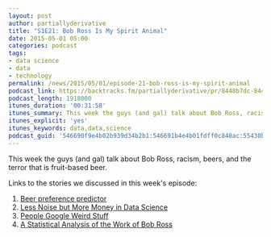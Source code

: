 ```yaml
---
layout: post
author: partiallyderivative
title: "S1E21: Bob Ross Is My Spirit Animal"
date: 2015-05-01 05:00
categories: podcast
tags:
- data science
- data
- technology
permalink: /news/2015/05/01/episode-21-bob-ross-is-my-spirit-animal
podcast_link: https://backtracks.fm/partiallyderivative/pr/8448b7dc-8440-11e7-86c7-0e84392478bc/partially_derivative_episode_21.mp3?s=1
podcast_length: 1918000
itunes_duration: '00:31:58'
itunes_summary: This week the guys (and gal) talk about Bob Ross, racism, beers, and the terror of fruit-based beer.
itunes_explicit: 'yes'
itunes_keywords: data,data,science
podcast_guid: '546690f9e4b02b939d34b2b1:546691b4e4b01fdff0c848ac:55430bdfe4b0170199efad45'
---
```


This week the guys (and gal) talk about Bob Ross, racism, beers, and the
terror that is fruit-based beer.

<div id="backtracks-player" data-bt-embed="https://player.backtracks.fm/partiallyderivative/partially-derivative/m/s1e21-bob-ross-is-my-spirit-animal" data-bt-show-art-cover="true" data-bt-theme="light" data-bt-show-comments="false"></div><script>(function(p,l,a,y,e,r,s){if(p[y]) return;if(p[e]) return p[e]();s=l.createElement(a);l.head.appendChild((s.async=p[y]=true,s.src=r,s))}(window,document,"script","__btL","__btR","https://player.backtracks.fm/embedder.js"))</script>

Links to the stories we discussed in this week's episode:

1.  [Beer preference predictor](http://beer.iandnightingale.com/)
2.  [Less Noise but More Money in Data
    Science](http://bits.blogs.nytimes.com/2015/04/28/less-noise-but-more-money-in-data-science/)
3.  [People Google Weird
    Stuff](http://uk.businessinsider.com/google-cost-searches-2015-4)
4.  [A Statistical Analysis of the Work of Bob
    Ross](http://fivethirtyeight.com/features/a-statistical-analysis-of-the-work-of-bob-ross/)

